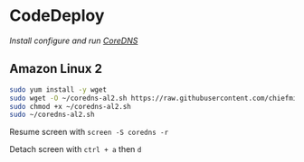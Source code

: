 # CodeDeploy

_Install configure and run [CoreDNS](https://github.com/coredns/coredns)_

## Amazon Linux 2

```sh
sudo yum install -y wget
sudo wget -O ~/coredns-al2.sh https://raw.githubusercontent.com/chiefmikey/scripts/main/coredns/coredns-al2.sh
sudo chmod +x ~/coredns-al2.sh
sudo ~/coredns-al2.sh
```

Resume screen with `screen -S coredns -r`

Detach screen with `ctrl + a` then `d`
